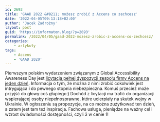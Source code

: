 ```yaml
---
id: 2693
title: 'GAAD 2022 &#8211; możesz zrobić z Accens co zechcesz'
date: '2022-04-05T09:13:18+02:00'
author: 'Jacek Zadrożny'
layout: post
guid: 'https://informaton.blog/?p=2693'
permalink: /2022/04/05/gaad-2022-mozesz-zrobic-z-accens-co-zechcesz/
categories:
    - artykuły
tags:
    - Accens
    - 'GAAD 2020'
---
```


Pierwszym polskim wydarzeniem związanym z Global Accessibility Awareness Day jest [licytacja pełnej dyspozycji zespołu firmy Accens na jeden dzień](https://www.linkedin.com/posts/accens_gaad-dostafvpnoagjafd-accessibility-activity-6916632990060027904-PA9O/?utm_source=linkedin_share&utm_medium=member_desktop_web). Informacja o tym, że można z nimi zrobić cokolwiek jest intrygująca i do pewnego stopnia niebezpieczna. Komuś przecież może przyjść do głowy coś głupiego:) Dochód z licytacji ma trafić do organizacji wspierającej osoby niepełnosprawne, które ucierpiały na skutek wojny w Ukrainie. W ogłoszeniu są propozycje, na co można zużytkować ten dzień, a zatem jest tam też inspiracja. Fachowa usługa, pieniądze na ważny cel i wzrost świadomości dostępności, czyli 3 w cenie 1!